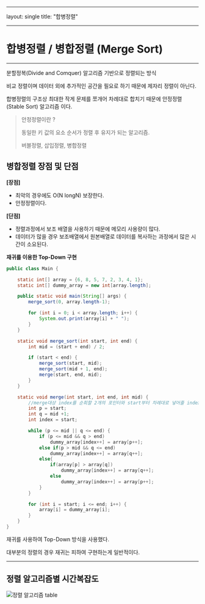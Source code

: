 ___
layout: single
title: "합병정렬"
___

# 합병정렬 / 병합정렬 (Merge Sort)
___

분할정복(Divide and Comquer) 알고리즘 기반으로 정렬되는 방식

비교 정렬이며 데이터 외에 추가적인 공간을 필요로 하기 때문에 제자리 정렬이 아닌다.

합병정렬의 구조상 최대한 작게 문제를 쪼개어 차례대로 합치기 때문에 안정정렬(Stable Sort) 알고리즘 이다.

>안정정렬이란 ?
> 
> 동일한 키 값의 요소 순서가 정렬 후 유지가 되는 알고리즘.
> 
> 버블정렬, 삽입정렬, 병합정렬



## 병합정렬 장점 및 단점

**[장점]**
- 최악의 경우에도 O(N longN) 보장한다.
- 안정정렬이다.

**[단점]**
- 정렬과정에서 보조 배열을 사용하기 때문에 메모리 사용량이 많다.
- 데이터가 많을 경우 보조배열에서 원본배열로 데이터를 복사하는 과정에서 많은 시간이 소요된다.


**재귀를 이용한 Top-Down 구현**

```java
public class Main {

    static int[] array = {6, 8, 5, 7, 2, 3, 4, 1};
    static int[] dummy_array = new int[array.length];

    public static void main(String[] args) {
        merge_sort(0, array.length-1);

        for (int i = 0; i < array.length; i++) {
            System.out.print(array[i] + " ");
        }
    }

    static void merge_sort(int start, int end) {
        int mid = (start + end) / 2;

        if (start < end) {
            merge_sort(start, mid);
            merge_sort(mid + 1, end);
            merge(start, end, mid);
        }
    }

    static void merge(int start, int end, int mid) {
        //merge대상 index를 순회할 2개의 포인터와 start부터 차례대로 넣어줄 index 생성
        int p = start;
        int q = mid +1;
        int index = start;

        while (p <= mid || q <= end) {
            if (p <= mid && q > end)
                dummy_array[index++] = array[p++];
            else if(p > mid && q <= end)
                dummy_array[index++] = array[q++];
            else{
                if(array[p] > array[q])
                    dummy_array[index++] = array[q++];
                else
                    dummy_array[index++] = array[p++];
            }
        }

        for (int i = start; i <= end; i++) {
            array[i] = dummy_array[i];
        }
    }
}
```

재귀를 사용하여 Top-Down 방식을 사용했다.

대부분의 정렬의 경우 재귀는 피하여 구현하는게 일반적이다.

___
## 정렬 알고리즘별 시간복잡도
![정렬 알고리즘 table](https://blog.kakaocdn.net/dn/c7BCcK/btq2XiZbCaC/bLhp5sS7MZiFj1dZNB6OGk/img.png)
